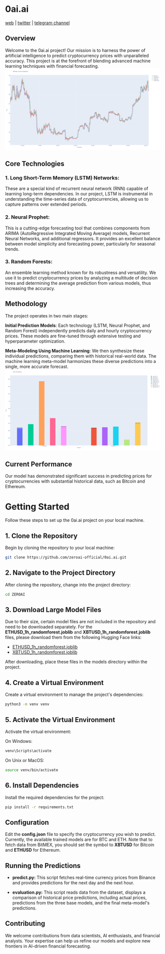 # 0ai.ai
[web](https://0ai.ai) | [twitter](https://twitter.com/zeroai_official) | [telegram channel](https://t.me/ZEROAI_channel)

## Overview
Welcome to the 0ai.ai project! Our mission is to harness the power of artificial intelligence to predict cryptocurrency prices with unparalleled accuracy. This project is at the forefront of blending advanced machine learning techniques with financial forecasting.
![historical_results_comparison](example/historical_results_comparison.png)
## Core Technologies
### 1. Long Short-Term Memory (LSTM) Networks: 
These are a special kind of recurrent neural network (RNN) capable of learning long-term dependencies. In our project, LSTM is instrumental in understanding the time-series data of cryptocurrencies, allowing us to capture patterns over extended periods.

### 2. Neural Prophet:
This is a cutting-edge forecasting tool that combines components from ARIMA (AutoRegressive Integrated Moving Average) models, Recurrent Neural Networks, and additional regressors. It provides an excellent balance between model simplicity and forecasting power, particularly for seasonal trends.

### 3. Random Forests: 
An ensemble learning method known for its robustness and versatility. We use it to predict cryptocurrency prices by analyzing a multitude of decision trees and determining the average prediction from various models, thus increasing the accuracy.

## Methodology
The project operates in two main stages:

**Initial Prediction Models**: Each technology (LSTM, Neural Prophet, and Random Forest) independently predicts daily and hourly cryptocurrency prices. These models are fine-tuned through extensive testing and hyperparameter optimization.

**Meta-Modeling Using Machine Learning**: We then synthesize these individual predictions, comparing them with historical real-world data. The machine learning meta-model harmonizes these diverse predictions into a single, more accurate forecast.
![price_prediction](example/price_prediction.png)
## Current Performance
Our model has demonstrated significant success in predicting prices for cryptocurrencies with substantial historical data, such as Bitcoin and Ethereum.

# Getting Started
Follow these steps to set up the 0ai.ai project on your local machine.
## 1. Clone the Repository
Begin by cloning the repository to your local machine:
```bash
git clone https://github.com/zeroai-official/0ai.ai.git
```
## 2. Navigate to the Project Directory
After cloning the repository, change into the project directory:
```bash
cd ZEROAI
```
## 3. Download Large Model Files
Due to their size, certain model files are not included in the repository and need to be downloaded separately. For the **ETHUSD_1h_randomforest.joblib** and **XBTUSD_1h_randomforest.joblib** files, please download them from the following Hugging Face links:

* [ETHUSD_1h_randomforest.joblib](https://huggingface.co/yafetful/zeroai/blob/main/ETHUSD_1h_randomforest.joblib)
* [XBTUSD_1h_randomforest.joblib](https://huggingface.co/yafetful/zeroai/blob/main/XBTUSD_1h_randomforest.joblib)
  
After downloading, place these files in the models directory within the project.
## 4. Create a Virtual Environment
Create a virtual environment to manage the project's dependencies:
```bash
python3 -m venv venv
```
## 5. Activate the Virtual Environment
Activate the virtual environment:

On Windows:
```bash
venv\Scripts\activate
```
On Unix or MacOS:
```bash
source venv/bin/activate
```
## 6. Install Dependencies
Install the required dependencies for the project:
```bash
pip install -r requirements.txt
```
## Configuration
Edit the **config.json** file to specify the cryptocurrency you wish to predict. Currently, the available trained models are for BTC and ETH. Note that to fetch data from BitMEX, you should set the symbol to **XBTUSD** for Bitcoin and **ETHUSD** for Ethereum.
## Running the Predictions
* **predict.py:** This script fetches real-time currency prices from Binance and provides predictions for the next day and the next hour.

* **evaluation.py:** This script reads data from the dataset, displays a comparison of historical price predictions, including actual prices, predictions from the three base models, and the final meta-model's predictions.
## Contributing
We welcome contributions from data scientists, AI enthusiasts, and financial analysts. Your expertise can help us refine our models and explore new frontiers in AI-driven financial forecasting.
